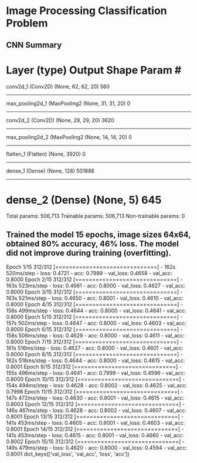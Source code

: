 # Image Processing Classification Problem

## CNN Summary
Layer (type)                 Output Shape              Param #   
=================================================================
conv2d_1 (Conv2D)            (None, 62, 62, 20)        560       
_________________________________________________________________
max_pooling2d_1 (MaxPooling2 (None, 31, 31, 20)        0         
_________________________________________________________________
conv2d_2 (Conv2D)            (None, 29, 29, 20)        3620      
_________________________________________________________________
max_pooling2d_2 (MaxPooling2 (None, 14, 14, 20)        0         
_________________________________________________________________
flatten_1 (Flatten)          (None, 3920)              0         
_________________________________________________________________
dense_1 (Dense)              (None, 128)               501888    
_________________________________________________________________
dense_2 (Dense)              (None, 5)                 645       
=================================================================
Total params: 506,713
Trainable params: 506,713
Non-trainable params: 0

## Trained the model 15 epochs, image sizes 64x64, obtained 80% accuracy, 46% loss. The model did not improve during training (overfitting).

Epoch 1/15
312/312 [==============================] - 162s 520ms/step - loss: 0.4721 - acc: 0.7989 - val_loss: 0.4658 - val_acc: 0.8000
Epoch 2/15
312/312 [==============================] - 163s 523ms/step - loss: 0.4661 - acc: 0.8000 - val_loss: 0.4627 - val_acc: 0.8000
Epoch 3/15
312/312 [==============================] - 163s 521ms/step - loss: 0.4650 - acc: 0.8001 - val_loss: 0.4610 - val_acc: 0.8000
Epoch 4/15
312/312 [==============================] - 156s 499ms/step - loss: 0.4644 - acc: 0.8000 - val_loss: 0.4641 - val_acc: 0.8000
Epoch 5/15
312/312 [==============================] - 157s 502ms/step - loss: 0.4647 - acc: 0.8000 - val_loss: 0.4603 - val_acc: 0.8000
Epoch 6/15
312/312 [==============================] - 158s 506ms/step - loss: 0.4629 - acc: 0.8000 - val_loss: 0.4611 - val_acc: 0.8000
Epoch 7/15
312/312 [==============================] - 161s 516ms/step - loss: 0.4627 - acc: 0.8000 - val_loss: 0.4601 - val_acc: 0.8000
Epoch 8/15
312/312 [==============================] - 162s 518ms/step - loss: 0.4644 - acc: 0.8000 - val_loss: 0.4615 - val_acc: 0.8001
Epoch 9/15
312/312 [==============================] - 155s 496ms/step - loss: 0.4641 - acc: 0.7999 - val_loss: 0.4596 - val_acc: 0.8000
Epoch 10/15
312/312 [==============================] - 154s 494ms/step - loss: 0.4628 - acc: 0.8002 - val_loss: 0.4625 - val_acc: 0.7998
Epoch 11/15
312/312 [==============================] - 147s 472ms/step - loss: 0.4630 - acc: 0.8001 - val_loss: 0.4615 - val_acc: 0.8003
Epoch 12/15
312/312 [==============================] - 146s 467ms/step - loss: 0.4628 - acc: 0.8002 - val_loss: 0.4607 - val_acc: 0.8001
Epoch 13/15
312/312 [==============================] - 141s 453ms/step - loss: 0.4605 - acc: 0.8001 - val_loss: 0.4603 - val_acc: 0.8001
Epoch 14/15
312/312 [==============================] - 141s 453ms/step - loss: 0.4615 - acc: 0.8001 - val_loss: 0.4660 - val_acc: 0.8002
Epoch 15/15
312/312 [==============================] - 149s 479ms/step - loss: 0.4620 - acc: 0.8000 - val_loss: 0.4594 - val_acc: 0.8001
dict_keys(['val_loss', 'val_acc', 'loss', 'acc'])
	
